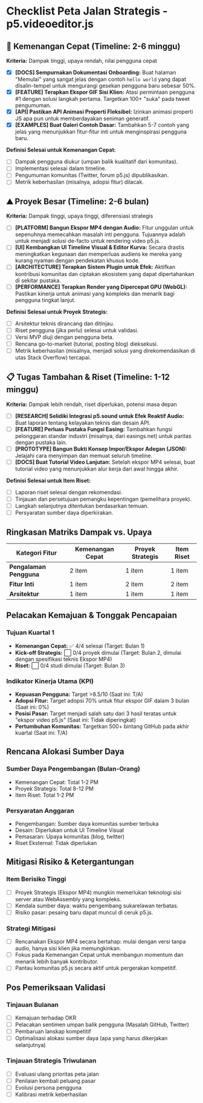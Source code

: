 # Checklist Peta Jalan Strategis - p5.videoeditor.js

## 🥇 Kemenangan Cepat (Timeline: 2-6 minggu)
**Kriteria:** Dampak tinggi, upaya rendah, nilai pengguna cepat

- [x] **[DOCS] Sempurnakan Dokumentasi Onboarding:** Buat halaman "Memulai" yang sangat jelas dengan contoh `hello world` yang dapat disalin-tempel untuk mengurangi gesekan pengguna baru sebesar 50%.
- [x] **[FEATURE] Terapkan Ekspor GIF Sisi Klien:** Atasi permintaan pengguna #1 dengan solusi langkah pertama. Targetkan 100+ "suka" pada tweet pengumuman.
- [x] **[API] Pastikan API Animasi Properti Fleksibel:** Izinkan animasi properti JS apa pun untuk memberdayakan seniman generatif.
- [x] **[EXAMPLES] Buat Galeri Contoh Dasar:** Tambahkan 5-7 contoh yang jelas yang menunjukkan fitur-fitur inti untuk menginspirasi pengguna baru.

**Definisi Selesai untuk Kemenangan Cepat:**
- [ ] Dampak pengguna diukur (umpan balik kualitatif dari komunitas).
- [ ] Implementasi selesai dalam timeline.
- [ ] Pengumuman komunitas (Twitter, forum p5.js) dipublikasikan.
- [ ] Metrik keberhasilan (misalnya, adopsi fitur) dilacak.

## ⛰️ Proyek Besar (Timeline: 2-6 bulan)
**Kriteria:** Dampak tinggi, upaya tinggi, diferensiasi strategis

- [ ] **[PLATFORM] Bangun Ekspor MP4 dengan Audio:** Fitur unggulan untuk sepenuhnya memecahkan masalah inti pengguna. Tujuannya adalah untuk menjadi solusi de-facto untuk rendering video p5.js.
- [ ] **[UI] Kembangkan UI Timeline Visual & Editor Kurva:** Secara drastis meningkatkan kegunaan dan memperluas audiens ke mereka yang kurang nyaman dengan pendekatan khusus kode.
- [ ] **[ARCHITECTURE] Terapkan Sistem Plugin untuk Efek:** Aktifkan kontribusi komunitas dan ciptakan ekosistem yang dapat dipertahankan di sekitar pustaka.
- [ ] **[PERFORMANCE] Terapkan Render yang Dipercepat GPU (WebGL):** Pastikan kinerja untuk animasi yang kompleks dan menarik bagi pengguna tingkat lanjut.

**Definisi Selesai untuk Proyek Strategis:**
- [ ] Arsitektur teknis dirancang dan ditinjau.
- [ ] Riset pengguna (jika perlu) selesai untuk validasi.
- [ ] Versi MVP diuji dengan pengguna beta.
- [ ] Rencana go-to-market (tutorial, posting blog) dieksekusi.
- [ ] Metrik keberhasilan (misalnya, menjadi solusi yang direkomendasikan di utas Stack Overflow) tercapai.

## 📋 Tugas Tambahan & Riset (Timeline: 1-12 minggu)
**Kriteria:** Dampak lebih rendah, riset diperlukan, potensi masa depan

- [ ] **[RESEARCH] Selidiki Integrasi p5.sound untuk Efek Reaktif Audio:** Buat laporan tentang kelayakan teknis dan desain API.
- [ ] **[FEATURE] Perluas Pustaka Fungsi Easing:** Tambahkan fungsi pelonggaran standar industri (misalnya, dari easings.net) untuk paritas dengan pustaka lain.
- [ ] **[PROTOTYPE] Bangun Bukti Konsep Impor/Ekspor Adegan (JSON):** Jelajahi cara menyimpan dan memuat seluruh timeline.
- [ ] **[DOCS] Buat Tutorial Video Lanjutan:** Setelah ekspor MP4 selesai, buat tutorial video yang menunjukkan alur kerja dari awal hingga akhir.

**Definisi Selesai untuk Item Riset:**
- [ ] Laporan riset selesai dengan rekomendasi.
- [ ] Tinjauan dan persetujuan pemangku kepentingan (pemelihara proyek).
- [ ] Langkah selanjutnya ditentukan berdasarkan temuan.
- [ ] Persyaratan sumber daya diperkirakan.

## Ringkasan Matriks Dampak vs. Upaya

| Kategori Fitur | Kemenangan Cepat | Proyek Strategis | Item Riset |
|------------------|------------|-------------------|----------------|
| **Pengalaman Pengguna** | 2 item | 1 item | 1 item |
| **Fitur Inti** | 1 item | 2 item | 2 item |
| **Arsitektur** | 1 item | 1 item | 1 item |

## Pelacakan Kemajuan & Tonggak Pencapaian

### Tujuan Kuartal 1
- **Kemenangan Cepat:** ✅ 4/4 selesai (Target: Bulan 1)
- **Kick-off Strategis:** ⬜ 0/4 proyek dimulai (Target: Bulan 2, dimulai dengan spesifikasi teknis Ekspor MP4)
- **Riset:** ⬜ 0/4 studi dimulai (Target: Bulan 3)

### Indikator Kinerja Utama (KPI)
- **Kepuasan Pengguna:** Target >8.5/10 (Saat ini: T/A)
- **Adopsi Fitur:** Target adopsi 70% untuk fitur ekspor GIF dalam 3 bulan (Saat ini: 0%)
- **Posisi Pasar:** Target menjadi salah satu dari 3 hasil teratas untuk "ekspor video p5.js" (Saat ini: Tidak diperingkat)
- **Pertumbuhan Komunitas:** Targetkan 500+ bintang GitHub pada akhir kuartal (Saat ini: T/A)

## Rencana Alokasi Sumber Daya

### Sumber Daya Pengembangan (Bulan-Orang)
- Kemenangan Cepat: Total 1-2 PM
- Proyek Strategis: Total 8-12 PM
- Item Riset: Total 1-2 PM

### Persyaratan Anggaran
- Pengembangan: Sumber daya komunitas sumber terbuka
- Desain: Diperlukan untuk UI Timeline Visual
- Pemasaran: Upaya komunitas (blog, twitter)
- Riset Eksternal: Tidak diperlukan

## Mitigasi Risiko & Ketergantungan

### Item Berisiko Tinggi
- [ ] Proyek Strategis (Ekspor MP4) mungkin memerlukan teknologi sisi server atau WebAssembly yang kompleks.
- [ ] Kendala sumber daya: waktu pengembang sukarelawan terbatas.
- [ ] Risiko pasar: pesaing baru dapat muncul di ceruk p5.js.

### Strategi Mitigasi
- [ ] Rencanakan Ekspor MP4 secara bertahap: mulai dengan versi tanpa audio, hanya sisi klien jika memungkinkan.
- [ ] Fokus pada Kemenangan Cepat untuk membangun momentum dan menarik lebih banyak kontributor.
- [ ] Pantau komunitas p5.js secara aktif untuk pergerakan kompetitif.

## Pos Pemeriksaan Validasi

### Tinjauan Bulanan
- [ ] Kemajuan terhadap OKR
- [ ] Pelacakan sentimen umpan balik pengguna (Masalah GitHub, Twitter)
- [ ] Pembaruan lanskap kompetitif
- [ ] Optimalisasi alokasi sumber daya (apa yang harus dikerjakan selanjutnya)

### Tinjauan Strategis Triwulanan
- [ ] Evaluasi ulang prioritas peta jalan
- [ ] Penilaian kembali peluang pasar
- [ ] Evolusi persona pengguna
- [ ] Kalibrasi metrik keberhasilan